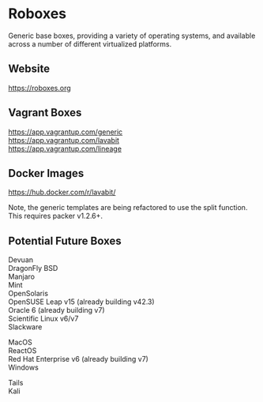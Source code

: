 
# Roboxes

Generic base boxes, providing a variety of operating systems, and available across a number of different virtualized platforms.

## Website
https://roboxes.org  

## Vagrant Boxes  
https://app.vagrantup.com/generic  
https://app.vagrantup.com/lavabit  
https://app.vagrantup.com/lineage  

## Docker Images  
https://hub.docker.com/r/lavabit/  

Note, the generic templates are being refactored to use the split function. This requires packer v1.2.6+.

## Potential Future Boxes

Devuan  
DragonFly BSD  
Manjaro  
Mint  
OpenSolaris  
OpenSUSE Leap v15 (already building v42.3)  
Oracle 6 (already building v7)  
Scientific Linux v6/v7  
Slackware  
  
MacOS  
ReactOS  
Red Hat Enterprise v6 (already building v7)  
Windows  
  
Tails  
Kali  
